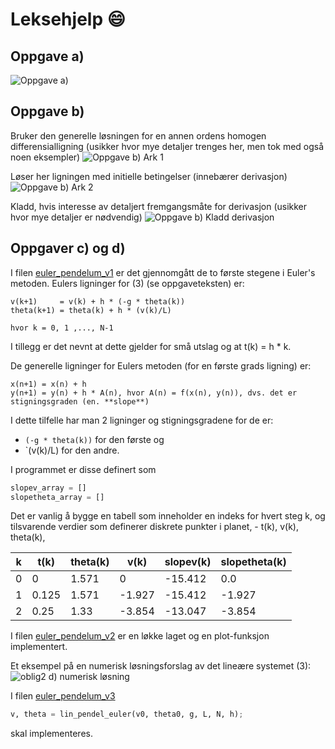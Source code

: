 # Leksehjelp :smile:

## Oppgave a)
![Oppgave a)](/images/oblig2_a_skisse.jpg)

## Oppgave b)
Bruker den generelle løsningen for en annen ordens homogen differensialligning (usikker hvor mye detaljer trenges her, men tok med også noen eksempler)
![Oppgave b) Ark 1](/images/oblig2_b_skisse01.jpg)

Løser her ligningen med initielle betingelser (innebærer derivasjon)
![Oppgave b) Ark 2](/images/oblig2_b_skisse02.jpg)

Kladd, hvis interesse av detaljert fremgangsmåte for derivasjon (usikker hvor mye detaljer er nødvendig)
![Oppgave b) Kladd derivasjon](/images/oblig2_b_skisse03_kladd.jpg)


## Oppgaver c) og d)

I filen [euler_pendelum_v1](oblig2/euler_pendelum_v1.py) er det gjennomgått de to første stegene i Euler's metoden.
Eulers ligninger for (3) (se oppgaveteksten) er:
```
v(k+1)     = v(k) + h * (-g * theta(k))
theta(k+1) = theta(k) + h * (v(k)/L)

hvor k = 0, 1 ,..., N-1
```
I tillegg er det nevnt at dette gjelder for små utslag og at t(k) = h * k.

De generelle ligninger for Eulers metoden (for en første grads ligning) er:
```
x(n+1) = x(n) + h
y(n+1) = y(n) + h * A(n), hvor A(n) = f(x(n), y(n)), dvs. det er stigningsgraden (en. **slope**)
```

I dette tilfelle har man 2 ligninger og stigningsgradene for de er:
* `(-g * theta(k))` for den første og
* `(v(k)/L) for den andre.

I programmet er disse definert som
```python
slopev_array = []
slopetheta_array = []
```

Det er vanlig å bygge en tabell som inneholder en indeks for hvert steg k, og tilsvarende verdier som definerer diskrete punkter i planet, - t(k), v(k), theta(k),

k  | t(k)  | theta(k) | v(k)   | slopev(k)| slopetheta(k)
---| ------|----------|--------|----------|--------------
0  | 0     | 1.571	  | 0	     | -15.412  | 0.0
1	 | 0.125 | 1.571	  | -1.927 | -15.412  | -1.927
2	 | 0.25	 | 1.33	    | -3.854 | -13.047  | -3.854


I filen [euler_pendelum_v2](oblig2/euler_pendelum_v2.py) er en løkke laget og en plot-funksjon implementert.

Et eksempel på en numerisk løsningsforslag av det lineære systemet (3):
![oblig2 d) numerisk løsning](/images/linear_euler_v2.png)

I filen [euler_pendelum_v3](oblig2/euler_pendelum_v3.py)
```python
v, theta = lin_pendel_euler(v0, theta0, g, L, N, h);
```
skal implementeres.
